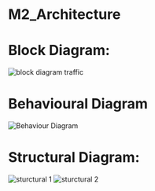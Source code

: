 # M2_Architecture
# Block Diagram:
![block diagram traffic](https://user-images.githubusercontent.com/101325628/164387051-b4e7b52e-bf60-4b66-97e7-c48eebafcc12.JPG)

# Behavioural Diagram
![Behaviour Diagram](https://user-images.githubusercontent.com/101325628/164387902-32f675a1-81a5-4483-95a4-04663bd3b219.JPG)

# Structural Diagram:
![sturctural 1](https://user-images.githubusercontent.com/101325628/164388196-727908df-37c3-446d-b446-8facd7d689f3.JPG)
![sturctural 2](https://user-images.githubusercontent.com/101325628/164388238-b3fddfa6-5831-4f42-b3dd-87e5167ed166.JPG)
